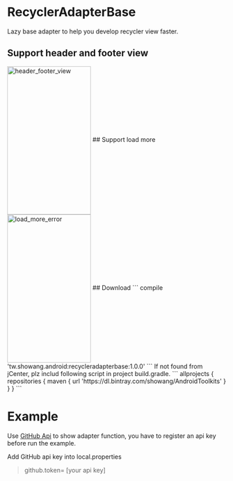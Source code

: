 # RecyclerAdapterBase
Lazy base adapter to help you develop recycler view faster.

## Support header and footer view
<img src="https://cloud.githubusercontent.com/assets/780712/20781231/4c7575b2-b7bc-11e6-9d1f-d5abf294aad4.gif" width = "192" height = "341" alt="header_footer_view" align=center />
## Support load more
<img src="https://cloud.githubusercontent.com/assets/780712/20781270/8c7a4ffc-b7bc-11e6-92bf-4b4448a69a63.gif" width = "192" height = "341" alt="load_more_error" align=center />
## Download
```
compile 'tw.showang.android:recycleradapterbase:1.0.0'
```
If not found from jCenter, plz includ following script in project build.gradle.
```
allprojects {
    repositories {
        maven {
            url 'https://dl.bintray.com/showang/AndroidToolkits'
        }
    }
}
```

# Example
 Use [GitHub Api](https://developer.github.com/v3/) to show adapter function, you have to register an api key before run the example.

 Add GitHub api key into local.properties
> github.token= [your api key]

